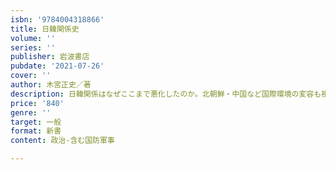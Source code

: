 ```yaml
---
isbn: '9784004318866'
title: 日韓関係史
volume: ''
series: ''
publisher: 岩波書店
pubdate: '2021-07-26'
cover: ''
author: 木宮正史／著
description: 日韓関係はなぜここまで悪化したのか。北朝鮮・中国など国際環境の変容も視野にいれ、謎を解明する。
price: '840'
genre: ''
target: 一般
format: 新書
content: 政治-含む国防軍事

---
```

